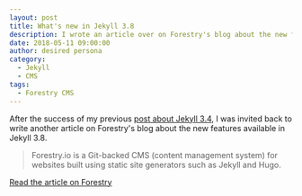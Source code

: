 ```yaml
---
layout: post
title: What's new in Jekyll 3.8
description: I wrote an article over on Forestry's blog about the new features available in Jekyll 3.8
date: 2018-05-11 09:00:00
author: desired persona
category: 
  - Jekyll
  - CMS
tags: 
  - Forestry CMS
---
```


After the success of my previous [post about Jekyll 3.4](https://forestry.io/blog/what-s-new-in-jekyll-3-4-0/), I was invited back to write another article on Forestry's blog about the new features available in Jekyll 3.8.

> Forestry.io is a Git-backed CMS (content management system) for websites built using static site generators such as Jekyll and Hugo.

[Read the article on Forestry](https://forestry.io/blog/what-s-new-in-jekyll-3.8/) 